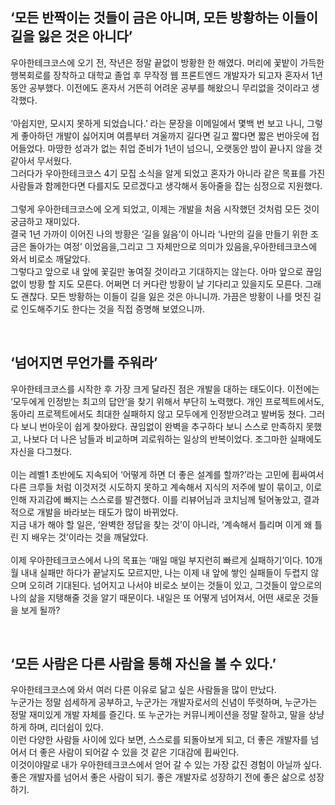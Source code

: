 ## ‘모든 반짝이는 것들이 금은 아니며, 모든 방황하는 이들이 길을 잃은 것은 아니다’
  우아한테크코스에 오기 전, 작년은 정말 끝없이 방황한 한 해였다. 머리에 꽃밭이 가득한 행복회로를 장착하고 대학교 졸업 후 무작정 웹 프론트엔드 개발자가 되고자 혼자서 1년 동안 공부했다. 이전에도 혼자서 거뜬히 어려운 공부를 해왔으니 무리없을 것이라고 생각했다. 
 <br/>
 <br/>
  ‘아쉽지만, 모시지 못하게 되었습니다.’ 라는 문장을 이메일에서 몇백 번 보고 나니, 그렇게 좋아하던 개발이 싫어지며 여름부터 겨울까지 길다면 길고 짧다면 짧은 번아웃에 접어들었다. 마땅한 성과가 없는 취업 준비가 1년이 넘으니, 오랫동안 밤이 끝나지 않을 것 같아서 무서웠다. <br/>
 그러다가 우아한테크코스 4기 모집 소식을 알게 되었고 혼자가 아니라 같은 목표를 가진 사람들과 함께한다면 다를지도 모르겠다고 생각해서 동아줄을 잡는 심정으로 지원했다. 
 <br/> 
 <br/>
 그렇게 우아한테크코스에 오게 되었고, 이제는 개발을 처음 시작했던 것처럼 모든 것이 궁금하고 재미있다. <br/>
 결국 1년 가까이 이어진 나의 방황은 ‘길을 잃음’이 아니라 ‘나만의 길을 만들기 위한 조금은 돌아가는 여정’ 이었음을,그리고 그 자체만으로 의미가 있음을,우아한테크코스에 와서 비로소 깨달았다. <br/>
 그렇다고 앞으로 내 앞에 꽃길만 놓여질 것이라고 기대하지는 않는다. 아마 앞으로 끊임없이 방황 할 지도 모른다. 어쩌면 더 커다란 방황이 날 기다리고 있을지도 모른다. 그래도 괜찮다. 모든 방황하는 이들이 길을 잃은 것은 아니니까. 가끔은 방황이 나를 멋진 길로 인도해주기도 한다는 것을 직접 증명해 보였으니까.

<br/>


## ‘넘어지면 무언가를 주워라’ 
 우아한테크코스를 시작한 후 가장 크게 달라진 점은 개발을 대하는 태도이다. 이전에는 ‘모두에게 인정받는 최고의 답안’을 찾기 위해서 부단히 노력했다. 개인 프로젝트에서도, 동아리 프로젝트에서도 최대한 실패하지 않고 모두에게 인정받으려고 발버둥 쳤다. 그러다 보니 번아웃이 쉽게 찾아왔다. 끊임없이 완벽을 추구하다 보니 스스로 만족하지 못했고, 나보다 더 나은 남들과 비교하며 괴로워하는 일상의 반복이었다. 조그마한 실패에도 자신을 다그쳤다. 
 <br/>
 <br/>
 이는 레벨1 초반에도 지속되어 ‘어떻게 하면 더 좋은 설계를 할까?’라는 고민에 휩싸여서 다른 크루들 처럼 이것저것 시도하지 못하고 계속해서 지식의 저주에 발이 묶이고, 이로 인해 자괴감에 빠지는 스스로를 발견했다. 이를 리뷰어님과 코치님께 털어놓았고, 결과적으로 개발을 바라보는 태도가 많이 바뀌었다. <br/>
 지금 내가 해야 할 일은, ‘완벽한 정답을 찾는 것’이 아니라, ‘계속해서 틀리며 이게 왜 틀린 지 배우는 것’이라는 것을 깨달았다. <br/> <br/>
이제 우아한테크코스에서 나의 목표는 ‘매일 매일 부지런히 빠르게 실패하기’이다. 10개월 내내 실패만 하다가 끝날지도 모르지만, 나는 이제 내 앞에 쌓인 실패들이 두렵지 않으며 오히려 기대된다. 넘어지고 나서야 비로소 보이는 것들이 있고, 그것들이 앞으로의 나의 삶을 지탱해줄 것을 알기 때문이다. 내일은 또 어떻게 넘어져서, 어떤 새로운 것들을 보게 될까? 

<br/>

##  ‘모든 사람은 다른 사람을 통해 자신을 볼 수 있다.’
우아한테크코스에 와서 여러 다른 이유로 닮고 싶은 사람들을 많이 만났다. <br/>
누군가는 정말 섬세하게 공부하고, 누군가는 개발자로서의 신념이 뚜렷하며, 누군가는 정말 재미있게 개발 자체를 즐긴다. 또 누군가는 커뮤니케이션을 정말 잘하고, 말을 상냥하게 하며, 리더쉽이 있다. <br/>
이런 다양한 사람들 사이에 있다 보면, 스스로를 되돌아보게 되고, 더 좋은 개발자를 넘어서 더 좋은 사람이 되어갈 수 있을 것 같은 기대감에 휩싸인다. <br/>
이것이야말로 내가 우아한테크코스에서 얻어 갈 수 있는 가장 값진 경험이 아닐까 싶다. <br/>
좋은 개발자를 넘어서 좋은 사람이 되기. 좋은 개발자로 성장하기 전에 좋은 삶으로 성장하기. 


